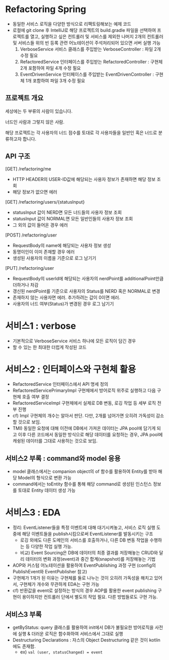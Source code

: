 # Refactoring Spring
- 동일한 서비스 로직을 다양한 방식으로 리팩토링해보는 예제 코드 
- 로컬에 git clone 후 IntelliJ로 해당 프로젝트의 build.gradle 파일을 선택하여 프로젝트를 열고,
  실행하고 싶은 컨트롤러 및 서비스를 제외한 나머지 2개의 컨트롤러 및 서비스들 위의 빈 등록 관련 어노테이션이 주석처리되어 있으면 서버 실행 가능
    1) VerboseService 서비스 클래스를 주입받는 VerboseController : 파일 2개 수정 필요
    2) RefactoredService 인터페이스를 주입받는 RefactoredController : 구현체 2개 포함하여 파일 4개 수정 필요
    3) EventDrivenService 인터페이스를 주입받는 EventDrivenController : 구현체 1개 포함하여 파일 3개 수정 필요

## 프로젝트 개요
세상에는 두 부류의 사람이 있습니다. 

너드인 사람과 그렇지 않은 사람.

해당 프로젝트는 각 사용자의 너드 점수를 토대로 각 사용자들을 일반인 혹은 너드로 분류하고자 합니다.

## API 구조
[GET] /refactoring/me
- HTTP HEADER의 USER-ID값에 해당되는 사용자 정보가 존재하면 해당 정보 조회
- 해당 정보가 없으면 에러

[GET] /refactoring/users/{statusInput}
- statusInput 값이 NERD면 모든 너드들의 사용자 정보 조회
- statusInput 값이 NORMAL면 모든 일반인들의 사용자 정보 조회
- 그 외의 값이 들어온 경우 에러

[POST] /refactoring/user
- RequestBody의 name에 해당되는 사용자 정보 생성
- 동명이인이 이미 존재할 경우 에러
- 생성된 사용자의 이름을 기준으로 로그 남기기

[PUT] /refactoring/user
- RequestBody의 userId에 해당되는 사용자의 nerdPoint를 additionalPoint만큼 더하거나 차감
- 갱신된 nerdPoint를 기준으로 사용자의 Status를 NERD 혹은 NORMAL로 변경
- 존재하지 않는 사용자면 에러. 추가하려는 값이 0이면 에러.
- 사용자의 너드 여부(Status)가 변경된 경우 로그 남기기

# 서비스1 : verbose
- 기본적으로 VerboseService 서비스 하나에 모든 로직이 담긴 경우
- 할 수 있는 한 최대한 더럽게 작성된 코드

# 서비스2 : 인터페이스와 구현체 활용
- RefactoredService 인터페이스에서 API 명세 정의
- RefactoredServicePrimaryImpl 구현체에서 방어로직 위주로 실행하고 다음 구현체 호출 여부 결정
- RefactoredServiceImpl 구현체에서 실제로 DB 변동, 로깅 작업 등 세부 로직 전부 진행
- cf) Impl 구현체의 개수는 알아서 판단. 다만, 2개를 넘어가면 오히려 가독성이 감소할 것으로 보임.
- TMI) 동일한 요청에 대해 이전에 DB에서 가져온 데이터는 JPA pool에 담기게 되고 이후 다른 코드에서 동일한 방식으로 해당 데이터를 요청하는 경우, JPA pool에 캐슁된 데이터를 그대로 사용하는 것으로 보임.
  
## 서비스2 부록 : command와 model 응용
- model 클래스에서는 companion object의 of 함수를 활용하여 Entity를 받아 해당 Model의 형식으로 변환 가능
- command에서는 toEntity 함수를 통해 해당 command로 생성된 인스턴스 정보를 토대로 Entity 데이터 생성 가능

# 서비스3 : EDA 
- 정리: EventListener들을 특정 이벤트에 대해 대기시켜놓고, 서비스 로직 실행 도중에 해당 이벤트들을 publish시킴으로써 EventListener를 발동시키는 구조
  - 로깅 외에도 다른 도메인의 서비스를 호출하거나, 다른 DB 변동 작업을 수행하는 등 다양한 작업 실행 가능. 
  - 비교) Event Sourcing은 DB에 데이터의 최종 결과를 저장해놓는 CRUD와 달리 데이터의 변화 과정(event)과 중간 합계(snapshot)를 저장해놓는 기법
- AOP와 커스텀 어노테이션을 활용하여 EventPublishing 과정 구현 (config의 PublishEvent와 EventPublisher 참고)
- 구현체가 1개가 된 이유는 구현체를 둘로 나누는 것이 오히려 가독성을 해치고 있어서, 구현체가 개수와 무관하게 EDA는 구현 가능
- cf) 반환값을 event로 설정하는 방식의 경우 AOP를 활용한 event publishing 구현이 용이하지만 컨트롤러 단에서 별도의 작업 필요. 다른 방법들로도 구현 가능.
     

## 서비스3 부록 
- getByStatus: query 클래스를 활용하여 init에서 DB가 불필요한 방어로직을 사전에 실행 & 더러운 로직은 함수화하여 서비스에서 그대로 실행
- Destructuring Declarations : 자스의 Object Destructuring 같은 것이 kotlin에도 존재함.
  - ex) ```val (user, statusChanged) = event```